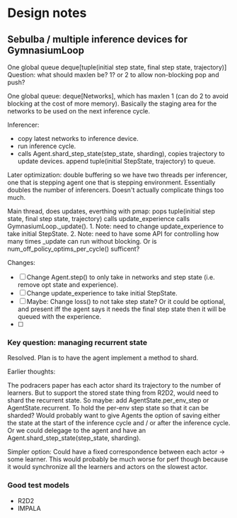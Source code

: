 # Design notes

## Sebulba / multiple inference devices for GymnasiumLoop

One global queue
 deque[tuple(initial step state, final step state, trajectory)]
Question: what should maxlen be? 1? or 2 to allow non-blocking pop and push?


One global queue: deque[Networks], which has maxlen 1 (can do 2 to avoid blocking at the cost of more memory). Basically the staging area for the networks to be used on the next inference cycle.

Inferencer:
* copy latest networks to inference device.
* run inference cycle.
* calls Agent.shard_step_state(step_state, sharding), copies trajectory to update devices. append tuple(initial StepState, trajectory) to queue.

Later optimization: double buffering so we have two threads per inferencer, one that is stepping agent one that is stepping environment. Essentially doubles the number of inferencers. Doesn't actually complicate things too much.

Main thread, does updates, everthing with pmap:
pops tuple(initial step state, final step state, trajectory)
calls update_experience
calls GymnasiumLoop._update().
    1. Note: need to change update_experience to take initial StepState.
    2. Note: need to have some API for controlling how many times _update can run without blocking.
       Or is num_off_policy_optims_per_cycle() sufficent?

Changes:
- [ ] Change Agent.step() to only take in networks and step state (i.e. remove opt state and experience).
- [ ] Change update_experience to take initial StepState.
- [ ] Maybe: Change loss() to not take step state? Or it could be optional, and present iff the agent says it needs the final step state then it will be queued with the experience.
- [ ]

### Key question: managing recurrent state

Resolved. Plan is to have the agent implement a method to shard.

Earlier thoughts:

The podracers paper has each actor shard its trajectory to the number of learners.
But to support the stored state thing from R2D2, would need to shard the recurrent state.
So maybe: add AgentState.per_env_step or AgentState.recurrent. To hold the per-env step state
      so that it can be sharded?
Would probably want to give Agents the option of saving either the state at the start of the inference cycle and / or after the inference cycle.
Or we could delegage to the agent and have an Agent.shard_step_state(step_state, sharding).

Simpler option:
Could have a fixed correspondence between each actor -> some learner. This would probably be much
worse for perf though because it would synchronize all the learners and actors on the slowest actor.

### Good test models

- R2D2
- IMPALA
